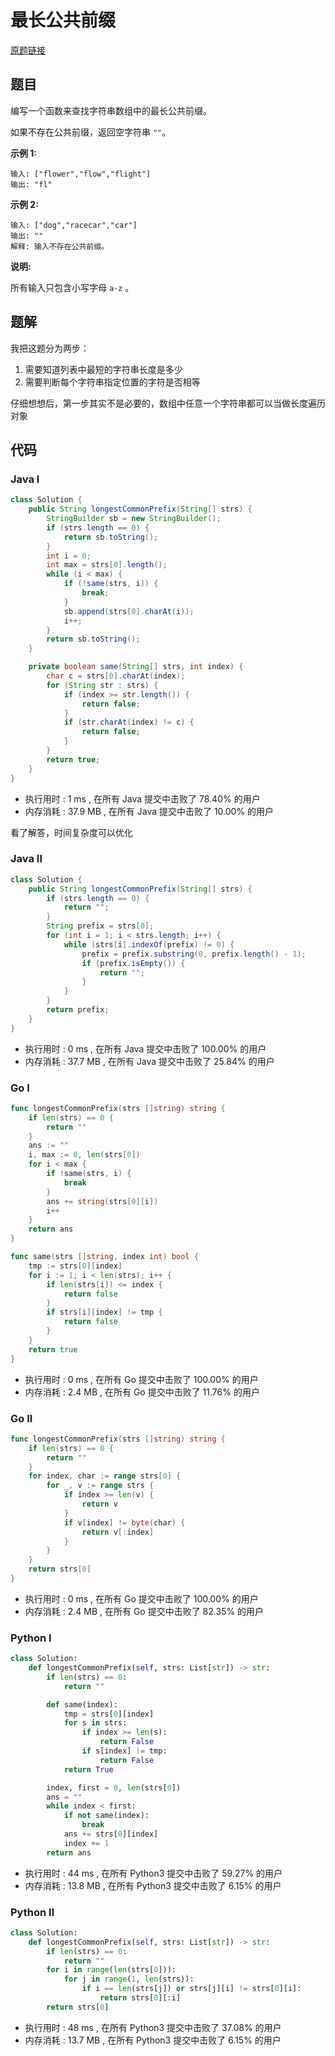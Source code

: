 # 最长公共前缀

[原题链接](https://leetcode-cn.com/problems/longest-common-prefix/)

## 题目

编写一个函数来查找字符串数组中的最长公共前缀。

如果不存在公共前缀，返回空字符串 `""`。

**示例 1:**

```
输入: ["flower","flow","flight"]
输出: "fl"
```

**示例 2:**

```
输入: ["dog","racecar","car"]
输出: ""
解释: 输入不存在公共前缀。
```

**说明:**

所有输入只包含小写字母 `a-z` 。

## 题解

我把这题分为两步：
1. 需要知道列表中最短的字符串长度是多少
2. 需要判断每个字符串指定位置的字符是否相等

仔细想想后，第一步其实不是必要的，数组中任意一个字符串都可以当做长度遍历对象

## 代码

### Java I

```java
class Solution {
    public String longestCommonPrefix(String[] strs) {
        StringBuilder sb = new StringBuilder();
        if (strs.length == 0) {
            return sb.toString();
        }
        int i = 0;
        int max = strs[0].length();
        while (i < max) {
            if (!same(strs, i)) {
                break;
            }
            sb.append(strs[0].charAt(i));
            i++;
        }
        return sb.toString();
    }

    private boolean same(String[] strs, int index) {
        char c = strs[0].charAt(index);
        for (String str : strs) {
            if (index >= str.length()) {
                return false;
            }
            if (str.charAt(index) != c) {
                return false;
            }
        }
        return true;
    }
}
```

- 执行用时 : 1 ms , 在所有 Java 提交中击败了 78.40% 的用户 
- 内存消耗 : 37.9 MB , 在所有 Java 提交中击败了 10.00% 的用户

看了解答，时间复杂度可以优化

### Java II

```java
class Solution {
    public String longestCommonPrefix(String[] strs) {
        if (strs.length == 0) {
            return "";
        }
        String prefix = strs[0];
        for (int i = 1; i < strs.length; i++) {
            while (strs[i].indexOf(prefix) != 0) {
                prefix = prefix.substring(0, prefix.length() - 1);
                if (prefix.isEmpty()) {
                    return "";
                }
            }
        }
        return prefix;
    }
}
```

- 执行用时 : 0 ms , 在所有 Java 提交中击败了 100.00% 的用户 
- 内存消耗 : 37.7 MB , 在所有 Java 提交中击败了 25.84% 的用户

### Go I

```go
func longestCommonPrefix(strs []string) string {
	if len(strs) == 0 {
		return ""
	}
	ans := ""
	i, max := 0, len(strs[0])
	for i < max {
		if !same(strs, i) {
			break
		}
		ans += string(strs[0][i])
		i++
	}
	return ans
}

func same(strs []string, index int) bool {
	tmp := strs[0][index]
	for i := 1; i < len(strs); i++ {
		if len(strs[i]) <= index {
			return false
		}
		if strs[i][index] != tmp {
			return false
		}
	}
	return true
}
```

- 执行用时 : 0 ms , 在所有 Go 提交中击败了 100.00% 的用户 
- 内存消耗 : 2.4 MB , 在所有 Go 提交中击败了 11.76% 的用户

### Go II 

```go
func longestCommonPrefix(strs []string) string {
	if len(strs) == 0 {
		return ""
	}
	for index, char := range strs[0] {
		for _, v := range strs {
			if index >= len(v) {
				return v
			}
			if v[index] != byte(char) {
				return v[:index]
			}
		}
	}
	return strs[0]
}
```

- 执行用时 : 0 ms , 在所有 Go 提交中击败了 100.00% 的用户 
- 内存消耗 : 2.4 MB , 在所有 Go 提交中击败了 82.35% 的用户

### Python I

```python
class Solution:
    def longestCommonPrefix(self, strs: List[str]) -> str:
        if len(strs) == 0:
            return ""

        def same(index):
            tmp = strs[0][index]
            for s in strs:
                if index >= len(s):
                    return False
                if s[index] != tmp:
                    return False
            return True

        index, first = 0, len(strs[0])
        ans = ""
        while index < first:
            if not same(index):
                break
            ans += strs[0][index]
            index += 1
        return ans
```

- 执行用时 : 44 ms , 在所有 Python3 提交中击败了 59.27% 的用户 
- 内存消耗 : 13.8 MB , 在所有 Python3 提交中击败了 6.15% 的用户

### Python II

```python
class Solution:
    def longestCommonPrefix(self, strs: List[str]) -> str:
        if len(strs) == 0:
            return ""
        for i in range(len(strs[0])):
            for j in range(1, len(strs)):
                if i == len(strs[j]) or strs[j][i] != strs[0][i]:
                    return strs[0][:i]
        return strs[0]
```

- 执行用时 : 48 ms , 在所有 Python3 提交中击败了 37.08% 的用户 
- 内存消耗 : 13.7 MB , 在所有 Python3 提交中击败了 6.15% 的用户